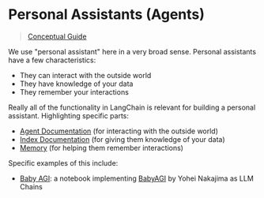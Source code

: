 # Personal Assistants (Agents)

> [Conceptual Guide](https://docs.langchain.com/docs/use-cases/personal-assistants)


We use "personal assistant" here in a very broad sense.
Personal assistants have a few characteristics:

- They can interact with the outside world
- They have knowledge of your data
- They remember your interactions

Really all of the functionality in LangChain is relevant for building a personal assistant.
Highlighting specific parts:

- [Agent Documentation](../modules/agents.rst) (for interacting with the outside world)
- [Index Documentation](../modules/indexes.rst) (for giving them knowledge of your data)
- [Memory](../modules/memory.rst) (for helping them remember interactions)

Specific examples of this include:

- [Baby AGI](agents/baby_agi.ipynb): a notebook implementing [BabyAGI](https://github.com/yoheinakajima/babyagi) by Yohei Nakajima as LLM Chains
